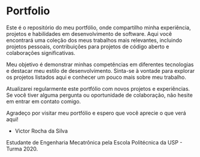 # Portfolio
Este é o repositório do meu portfólio, onde compartilho minha experiência, projetos e habilidades em desenvolvimento de software. Aqui você encontrará uma coleção dos meus trabalhos mais relevantes, incluindo projetos pessoais, contribuições para projetos de código aberto e colaborações significativas.

Meu objetivo é demonstrar minhas competências em diferentes tecnologias e destacar meu estilo de desenvolvimento. Sinta-se à vontade para explorar os projetos listados aqui e conhecer um pouco mais sobre meu trabalho.

Atualizarei regularmente este portfólio com novos projetos e experiências. Se você tiver alguma pergunta ou oportunidade de colaboração, não hesite em entrar em contato comigo.

Agradeço por visitar meu portfólio e espero que você aprecie o que verá aqui!

- Victor Rocha da Silva
  
Estudante de Engenharia Mecatrônica pela Escola Politécnica da USP - Turma 2020.
